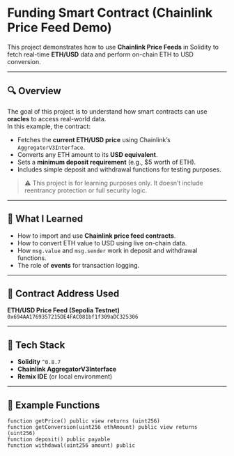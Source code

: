 # Funding Smart Contract (Chainlink Price Feed Demo)

This project demonstrates how to use **Chainlink Price Feeds** in Solidity to fetch real-time **ETH/USD** data and perform on-chain ETH to USD conversion.

---

## 🔍 Overview
The goal of this project is to understand how smart contracts can use **oracles** to access real-world data.  
In this example, the contract:
- Fetches the **current ETH/USD price** using Chainlink’s `AggregatorV3Interface`.
- Converts any ETH amount to its **USD equivalent**.
- Sets a **minimum deposit requirement** (e.g., $5 worth of ETH).
- Includes simple deposit and withdrawal functions for testing purposes.

> ⚠️ This project is for learning purposes only. It doesn’t include reentrancy protection or full security logic.

---

## 🧠 What I Learned
- How to import and use **Chainlink price feed contracts**.
- How to convert ETH value to USD using live on-chain data.
- How `msg.value` and `msg.sender` work in deposit and withdrawal functions.
- The role of **events** for transaction logging.

---

## 🧩 Contract Address Used
**ETH/USD Price Feed (Sepolia Testnet)**  
`0x694AA1769357215DE4FAC081bf1f309aDC325306`

---

## 🧰 Tech Stack
- **Solidity** `^0.8.7`
- **Chainlink AggregatorV3Interface**
- **Remix IDE** (or local environment)

---

## 🧪 Example Functions
```solidity
function getPrice() public view returns (uint256)
function getConversion(uint256 ethAmount) public view returns (uint256)
function deposit() public payable
function withdawal(uint256 amount) public


